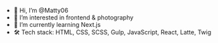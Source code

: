 - 👋 Hi, I’m @Matty06
- 👀 I’m interested in frontend & photography
- 🌱 I’m currently learning Next.js
- 🛠️ Tech stack: HTML, CSS, SCSS, Gulp, JavaScript, React, Latte, Twig
